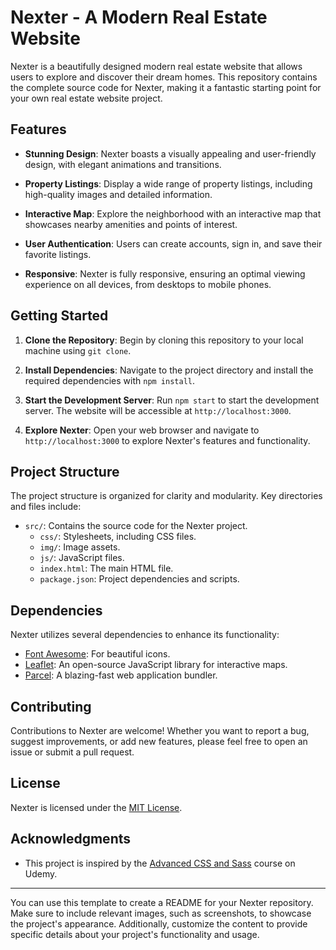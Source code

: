 # Nexter - A Modern Real Estate Website

Nexter is a beautifully designed modern real estate website that allows users to explore and discover their dream homes. This repository contains the complete source code for Nexter, making it a fantastic starting point for your own real estate website project.

## Features

- **Stunning Design**: Nexter boasts a visually appealing and user-friendly design, with elegant animations and transitions.

- **Property Listings**: Display a wide range of property listings, including high-quality images and detailed information.

- **Interactive Map**: Explore the neighborhood with an interactive map that showcases nearby amenities and points of interest.

- **User Authentication**: Users can create accounts, sign in, and save their favorite listings.

- **Responsive**: Nexter is fully responsive, ensuring an optimal viewing experience on all devices, from desktops to mobile phones.

## Getting Started

1. **Clone the Repository**: Begin by cloning this repository to your local machine using `git clone`.

2. **Install Dependencies**: Navigate to the project directory and install the required dependencies with `npm install`.

3. **Start the Development Server**: Run `npm start` to start the development server. The website will be accessible at `http://localhost:3000`.

4. **Explore Nexter**: Open your web browser and navigate to `http://localhost:3000` to explore Nexter's features and functionality.

## Project Structure

The project structure is organized for clarity and modularity. Key directories and files include:

- `src/`: Contains the source code for the Nexter project.
  - `css/`: Stylesheets, including CSS files.
  - `img/`: Image assets.
  - `js/`: JavaScript files.
  - `index.html`: The main HTML file.
  - `package.json`: Project dependencies and scripts.

## Dependencies

Nexter utilizes several dependencies to enhance its functionality:

- [Font Awesome](https://fontawesome.com/): For beautiful icons.
- [Leaflet](https://leafletjs.com/): An open-source JavaScript library for interactive maps.
- [Parcel](https://parceljs.org/): A blazing-fast web application bundler.

## Contributing

Contributions to Nexter are welcome! Whether you want to report a bug, suggest improvements, or add new features, please feel free to open an issue or submit a pull request.

## License

Nexter is licensed under the [MIT License](LICENSE.md).

## Acknowledgments

- This project is inspired by the [Advanced CSS and Sass](https://www.udemy.com/course/advanced-css-and-sass/) course on Udemy.

---

You can use this template to create a README for your Nexter repository. Make sure to include relevant images, such as screenshots, to showcase the project's appearance. Additionally, customize the content to provide specific details about your project's functionality and usage.
